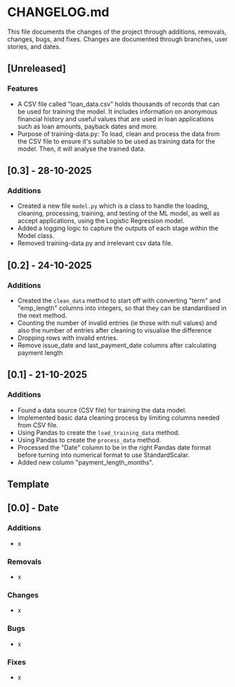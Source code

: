 # CHANGELOG.md

This file documents the changes of the project through additions, removals, changes, bugs, and fixes. Changes are documented through branches, user stories, and dates.

## [Unreleased]

### Features

- A CSV file called "loan_data.csv" holds thousands of records that can be used for training the model. It includes information on anonymous financial history and useful values that are used in loan applications such as loan amounts, payback dates and more.
- Purpose of training-data.py: To load, clean and process the data from the CSV file to ensure it's suitable to be used as training data for the model. Then, it will analyse the trained data. 

## [0.3] - 28-10-2025

### Additions

- Created a new file `model.py` which is a class to handle the loading, cleaning, processing, training, and testing of the ML model, as well as accept applications, using the Logistic Regression model.
- Added a logging logic to capture the outputs of each stage within the Model class.
- Removed training-data.py and irrelevant csv data file.

## [0.2] - 24-10-2025

### Additions

- Created the `clean_data` method to start off with converting "term" and "emp_length" columns into integers, so that they can be standardised in the next method. 
- Counting the number of invalid entries (ie those with null values) and also the number of entries after cleaning to visualise the difference 
- Dropping rows with invalid entries. 
- Remove issue_date and last_payment_date columns after calculating payment length

## [0.1] - 21-10-2025

### Additions

- Found a data source (CSV file) for training the data model. 
- Implemented basic data cleaning process by limiting columns needed from CSV file. 
- Using Pandas to create the `load_training_data` method.
- Using Pandas to create the `process_data` method. 
- Processed the "Date" column to be in the right Pandas date format before turning into numerical format to use StandardScalar. 
- Added new column "payment_length_months".

## Template
## [0.0] - Date

### Additions

- x

### Removals

- x

### Changes

- x

### Bugs

- x

### Fixes

- x
